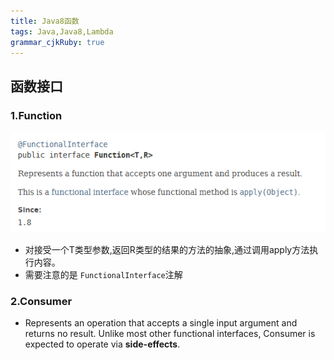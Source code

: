 ```yaml
---
title: Java8函数
tags: Java,Java8,Lambda
grammar_cjkRuby: true
---
```

## 函数接口
### 1.Function 
![Function Interface][1]
 - 对接受一个T类型参数,返回R类型的结果的方法的抽象,通过调用apply方法执行内容。
 - 需要注意的是 ```FunctionalInterface```注解 

### 2.Consumer

- Represents an operation that accepts a single input argument and returns no result. Unlike most other functional interfaces, Consumer is expected to operate via **side-effects**.

  [1]: ./images/1519275752350.jpg